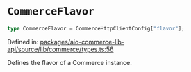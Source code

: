 # `CommerceFlavor`

```ts
type CommerceFlavor = CommerceHttpClientConfig["flavor"];
```

Defined in: [packages/aio-commerce-lib-api/source/lib/commerce/types.ts:56](https://github.com/adobe/aio-commerce-sdk/blob/8afcf118655e877df634d68e8df599d706c63cbc/packages/aio-commerce-lib-api/source/lib/commerce/types.ts#L56)

Defines the flavor of a Commerce instance.
